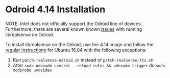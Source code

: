 # Odroid 4.14 Installation
NOTE: Intel does not officially support the Odroid line of devices. Furthermore, there are several known known [issues](../../../issues?utf8=%E2%9C%93&q=is%3Aissue%20is%3Aopen%20odroid) with running librealsense on Odroid.

To install librealsense on the Odroid, use the 4.14 image and follow the [regular instructions](installation.md) for Ubuntu 16.04 with the following exceptions:
1. Run `patch-realsense-odroid.sh` instead of `patch-realsense-lts.sh`
2. After `sudo udevadm control --reload-rules && udevadm trigger` do `sudo modprobe uvcvideo`
